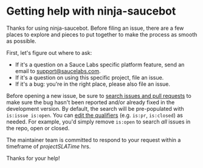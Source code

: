 # Getting help with ninja-saucebot

Thanks for using ninja-saucebot. Before filing an issue, there are a few places
to explore and pieces to put together to make the process as smooth as possible.

First, let's figure out where to ask:

  * If it's a question on a Sauce Labs specific platform feature, send an email to [support@saucelabs.com](support@saucelabs.com).
  * If it's a question on using this specific project, file an issue.
  * If it's a bug: you're in the right place, please also file an issue.

Before opening a new issue, be sure to [search issues and pull requests](https://github.com/saucelabs/ninja-saucebot/issues) to make sure the  bug hasn't been reported and/or already fixed in the development version. By default, the search will be pre-populated with `is:issue is:open`. You can [edit the qualifiers](https://help.github.com/articles/searching-issues-and-pull-requests/) (e.g. `is:pr`, `is:closed`) as needed. For example, you'd simply remove `is:open` to search _all_ issues in the repo, open or closed.

The maintainer team is committed to respond to your request within a timeframe of _projectSLATime_ hrs.

Thanks for your help!
